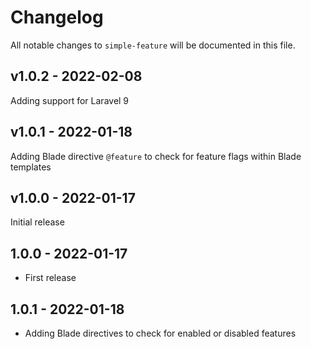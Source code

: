 # Changelog

All notable changes to `simple-feature` will be documented in this file.

## v1.0.2 - 2022-02-08

Adding support for Laravel 9

## v1.0.1 - 2022-01-18

Adding Blade directive `@feature` to check for feature flags within Blade templates

## v1.0.0 - 2022-01-17

Initial release

## 1.0.0 - 2022-01-17

- First release

## 1.0.1 - 2022-01-18

- Adding Blade directives to check for enabled or disabled features
